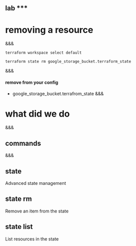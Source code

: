 <!-- .slide: data-background="#b50152" -->
## lab ***
# removing a resource
&&&
```
terraform workspace select default
```

```
terraform state rm google_storage_bucket.terraform_state
```
&&&
#### remove from your config
 - google_storage_bucket.terrafrom_state
&&&

# what did we do
&&&
## commands
&&&

## state
 Advanced state management<!-- .element: class="fragment" -->

## state rm <!-- .element: class="fragment" -->
 Remove an item from the state <!-- .element: class="fragment" -->

## state list <!-- .element: class="fragment" -->
  List resources in the state <!-- .element: class="fragment" -->
